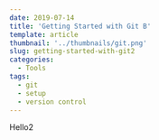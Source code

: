 ```yaml
---
date: 2019-07-14
title: 'Getting Started with Git B'
template: article
thumbnail: '../thumbnails/git.png'
slug: getting-started-with-git2
categories:
  - Tools
tags:
  - git
  - setup
  - version control
---
```


Hello2
